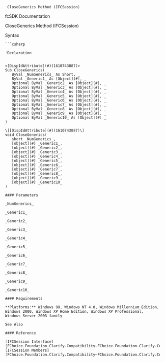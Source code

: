 ﻿     CloseGenerics Method (IFCSession)                                                   

fcSDK Documentation

CloseGenerics Method (IFCSession)

Syntax

```vbnet
```csharp

'Declaration
 

<[DispIdAttribute](#)(1610743887)>
Sub CloseGenerics( _
   ByVal _NumGenerics_ As Short, _
   ByVal _Generic1_ As [Object](#), _
   Optional ByVal _Generic2_ As [Object](#), _
   Optional ByVal _Generic3_ As [Object](#), _
   Optional ByVal _Generic4_ As [Object](#), _
   Optional ByVal _Generic5_ As [Object](#), _
   Optional ByVal _Generic6_ As [Object](#), _
   Optional ByVal _Generic7_ As [Object](#), _
   Optional ByVal _Generic8_ As [Object](#), _
   Optional ByVal _Generic9_ As [Object](#), _
   Optional ByVal _Generic10_ As [Object](#) _
) 

\[[DispIdAttribute](#)(1610743887)\]
void CloseGenerics( 
   short _NumGenerics_,
   [object](#) _Generic1_,
   [object](#) _Generic2_,
   [object](#) _Generic3_,
   [object](#) _Generic4_,
   [object](#) _Generic5_,
   [object](#) _Generic6_,
   [object](#) _Generic7_,
   [object](#) _Generic8_,
   [object](#) _Generic9_,
   [object](#) _Generic10_
)

#### Parameters

_NumGenerics_

_Generic1_

_Generic2_

_Generic3_

_Generic4_

_Generic5_

_Generic6_

_Generic7_

_Generic8_

_Generic9_

_Generic10_

#### Requirements

**Platforms:** Windows 98, Windows NT 4.0, Windows Millennium Edition, Windows 2000, Windows XP Home Edition, Windows XP Professional, Windows Server 2003 family

See Also

#### Reference

[IFCSession Interface](FChoice.Foundation.Clarify.Compatibility~FChoice.Foundation.Clarify.Compatibility.IFCSession.md)  
[IFCSession Members](FChoice.Foundation.Clarify.Compatibility~FChoice.Foundation.Clarify.Compatibility.IFCSession_members.md)